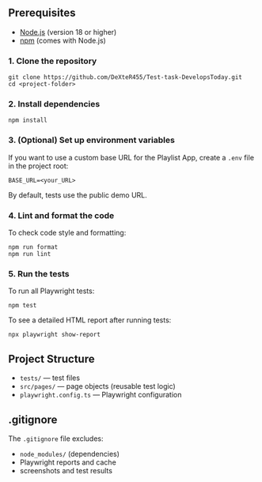 ## Prerequisites

- [Node.js](https://nodejs.org/) (version 18 or higher)
- [npm](https://www.npmjs.com/) (comes with Node.js)

### 1. Clone the repository

```
git clone https://github.com/DeXteR455/Test-task-DevelopsToday.git
cd <project-folder>
```

### 2. Install dependencies

```
npm install
```

### 3. (Optional) Set up environment variables

If you want to use a custom base URL for the Playlist App, create a `.env` file in the project root:

```
BASE_URL=<your_URL>
```

By default, tests use the public demo URL.

### 4. Lint and format the code

To check code style and formatting:

```
npm run format
npm run lint
```

### 5. Run the tests

To run all Playwright tests:

```
npm test
```

To see a detailed HTML report after running tests:

```
npx playwright show-report
```

## Project Structure

- `tests/` — test files
- `src/pages/` — page objects (reusable test logic)
- `playwright.config.ts` — Playwright configuration

## .gitignore

The `.gitignore` file excludes:

- `node_modules/` (dependencies)
- Playwright reports and cache
- screenshots and test results
